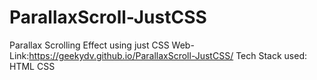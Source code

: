 # ParallaxScroll-JustCSS
Parallax Scrolling Effect using just CSS 
Web-Link:https://geekydv.github.io/ParallaxScroll-JustCSS/
Tech Stack used:
HTML 
CSS 
